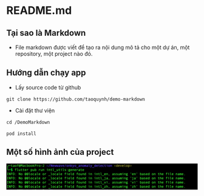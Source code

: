 # README.md

## Tại sao là Markdown
- File markdown được viết để tạo ra nội dung mô tả cho một dự án, một repository, một project nào đó.

## Hướng dẫn chạy app
- Lấy source code từ github

```
git clone https://github.com/taoquynh/demo-markdown
```
- Cài đặt thư viện

```
cd /DemoMarkdown
```

```
pod install
```

## Một số hình ảnh của project

![Screen short](DemoMarkdown/Resources/screen-short.png)


